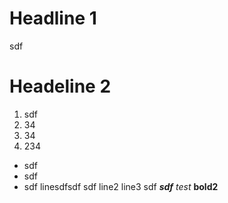 ## <h1>Headline 1</h1>
sdf
# Headeline 2
1. sdf
2. 34
3. 34
4. 234
- sdf
- sdf
- sdf
linesdfsdf
sdf
line2
line3
sdf
***sdf***
<i>test</i>
<b>bold2</b>
